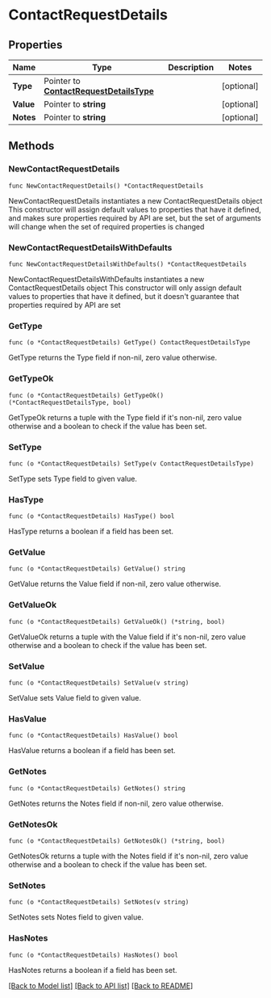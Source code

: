 # ContactRequestDetails

## Properties

Name | Type | Description | Notes
------------ | ------------- | ------------- | -------------
**Type** | Pointer to [**ContactRequestDetailsType**](ContactRequestDetailsType.md) |  | [optional] 
**Value** | Pointer to **string** |  | [optional] 
**Notes** | Pointer to **string** |  | [optional] 

## Methods

### NewContactRequestDetails

`func NewContactRequestDetails() *ContactRequestDetails`

NewContactRequestDetails instantiates a new ContactRequestDetails object
This constructor will assign default values to properties that have it defined,
and makes sure properties required by API are set, but the set of arguments
will change when the set of required properties is changed

### NewContactRequestDetailsWithDefaults

`func NewContactRequestDetailsWithDefaults() *ContactRequestDetails`

NewContactRequestDetailsWithDefaults instantiates a new ContactRequestDetails object
This constructor will only assign default values to properties that have it defined,
but it doesn't guarantee that properties required by API are set

### GetType

`func (o *ContactRequestDetails) GetType() ContactRequestDetailsType`

GetType returns the Type field if non-nil, zero value otherwise.

### GetTypeOk

`func (o *ContactRequestDetails) GetTypeOk() (*ContactRequestDetailsType, bool)`

GetTypeOk returns a tuple with the Type field if it's non-nil, zero value otherwise
and a boolean to check if the value has been set.

### SetType

`func (o *ContactRequestDetails) SetType(v ContactRequestDetailsType)`

SetType sets Type field to given value.

### HasType

`func (o *ContactRequestDetails) HasType() bool`

HasType returns a boolean if a field has been set.

### GetValue

`func (o *ContactRequestDetails) GetValue() string`

GetValue returns the Value field if non-nil, zero value otherwise.

### GetValueOk

`func (o *ContactRequestDetails) GetValueOk() (*string, bool)`

GetValueOk returns a tuple with the Value field if it's non-nil, zero value otherwise
and a boolean to check if the value has been set.

### SetValue

`func (o *ContactRequestDetails) SetValue(v string)`

SetValue sets Value field to given value.

### HasValue

`func (o *ContactRequestDetails) HasValue() bool`

HasValue returns a boolean if a field has been set.

### GetNotes

`func (o *ContactRequestDetails) GetNotes() string`

GetNotes returns the Notes field if non-nil, zero value otherwise.

### GetNotesOk

`func (o *ContactRequestDetails) GetNotesOk() (*string, bool)`

GetNotesOk returns a tuple with the Notes field if it's non-nil, zero value otherwise
and a boolean to check if the value has been set.

### SetNotes

`func (o *ContactRequestDetails) SetNotes(v string)`

SetNotes sets Notes field to given value.

### HasNotes

`func (o *ContactRequestDetails) HasNotes() bool`

HasNotes returns a boolean if a field has been set.


[[Back to Model list]](../README.md#documentation-for-models) [[Back to API list]](../README.md#documentation-for-api-endpoints) [[Back to README]](../README.md)


